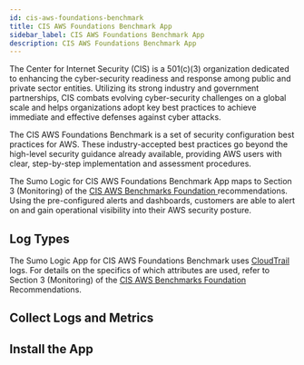 ```yaml
---
id: cis-aws-foundations-benchmark
title: CIS AWS Foundations Benchmark App
sidebar_label: CIS AWS Foundations Benchmark App
description: CIS AWS Foundations Benchmark App
---
```


The Center for Internet Security (CIS) is a 501(c)(3) organization dedicated to enhancing the cyber-security readiness and response among public and private sector entities. Utilizing its strong industry and government partnerships, CIS combats evolving cyber-security challenges on a global scale and helps organizations adopt key best practices to achieve immediate and effective defenses against cyber attacks.  

The CIS AWS Foundations Benchmark is a set of security configuration best practices for AWS. These industry-accepted best practices go beyond the high-level security guidance already available, providing AWS users with clear, step-by-step implementation and assessment procedures.

The Sumo Logic for CIS AWS Foundations Benchmark App maps to Section 3 (Monitoring) of the [CIS AWS Benchmarks Foundation ](https://d0.awsstatic.com/whitepapers/compliance/AWS_CIS_Foundations_Benchmark.pdf)recommendations. Using the pre-configured alerts and dashboards, customers are able to alert on and gain operational visibility into their AWS security posture.


## Log Types 

The Sumo Logic App for CIS AWS Foundations Benchmark uses [CloudTrail](https://help.sumologic.com/07Sumo-Logic-Apps/01Amazon_and_AWS/AWS_CloudTrail) logs. For details on the specifics of which attributes are used, refer to Section 3 (Monitoring) of the [CIS AWS Benchmarks Foundation](https://d0.awsstatic.com/whitepapers/compliance/AWS_CIS_Foundations_Benchmark.pdf) Recommendations.


## Collect Logs and Metrics

## Install the App
